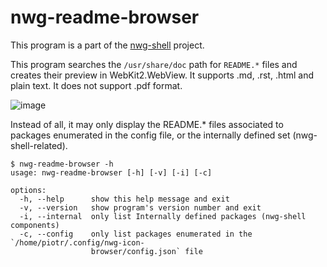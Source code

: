# nwg-readme-browser

This program is a part of the [nwg-shell](https://nwg-piotr.github.io/nwg-shell) project.

This program searches the `/usr/share/doc` path for `README.*` files and creates their preview in WebKit2.WebView. 
It supports .md, .rst, .html and plain text. It does not support .pdf format. 

![image](https://github.com/nwg-piotr/nwg-readme-browser/assets/20579136/4fe48b9e-e790-49cc-beeb-0a67bb24fe2c)

Instead of all, it may only display the README.* files associated to packages enumerated in the config file, or the
internally defined set (nwg-shell-related).

```text
$ nwg-readme-browser -h
usage: nwg-readme-browser [-h] [-v] [-i] [-c]

options:
  -h, --help      show this help message and exit
  -v, --version   show program's version number and exit
  -i, --internal  only list Internally defined packages (nwg-shell components)
  -c, --config    only list packages enumerated in the `/home/piotr/.config/nwg-icon-
                  browser/config.json` file
```
